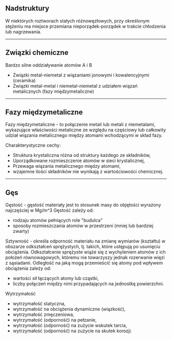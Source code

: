 ## Nadstruktury
W niektórych roztworach stałych różnowęzłowych, przy określonym stężeniu ma miejsce przemiana nieporządek-porządek w trakcie chłodzenia lub nagrzewania.

--- 

## Związki chemiczne
Bardzo silne oddziaływanie atomów A i B

- Związki metal-niemetal z wiązaniami jonowymi i kowalencyjnymi (ceramika)
- Związki metal-metal i niemetal-niemetal z udziałem wiązań metalicznych (fazy międzymetaliczne)

---

## Fazy międzymetaliczne

Fazy międzymetaliczne - to połączenie metali lub metali z niemetalami, wykazujące właściwości metaliczne ze względu na częściowy lub całkowity udział wiązania metalicznego między atomami wchodzącymi w skład fazy.

Charakterystyczne cechy:
- Struktura krystaliczna różna od struktury każdego ze składników,
- Uporządkowane rozmieszczenie atomów w sieci krystalicznej,
- Przewaga wiązania metalicznego między atomami,
- wzajemne ilości składników nie wynikają z wartościowości chemicznej.

---
## Gęs

Gęstość - gęstość materiały jest to stosunek masy do objętości wyrażony najczęściej w Mg/m^3
Gęstość zależy od:
- rodzaju atomów pełniących role "budulca"
- sposoby rozmieszczania atomów w przestrzeni (mniej lub bardziej zwarty)

Sztywność - określa odporność materiału na zmianę wymiarów (kształtu) w obszarze odkształceń sprężystych, tj. takich, które ustępują po usunięciu obciążenia. Odkształcenie sprężyste wiąże się z wychyleniem atomów z ich położeń równowagowych, któremu nie towarzyszy jednak rozerwanie więzi z sąsiadami.
Odległość na jaką mogą przemieścić się atomy pod wpływem obciążenia zależy od:
- wartości sił łączących atomy lub cząstki,
- liczby połączeń między nimi przypadających na jednostkę powierzchni.

Wytrzymałość
- wytrzymałość statyczna,
- wytrzymałość na obciążenia dynamiczne (wiązkość),
- wytrzymałość zmęczeniowa,
- wytrzymałość (odporność) na pełzanie,
- wytrzymałość (odporność) na zużycie wskutek tarcia,
- wytrzymałość (odporność) na zużycie na skutek korozji.

